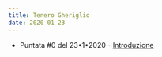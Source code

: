 ```yaml
---
title: Tenero Gheriglio
date: 2020-01-23
---
```

* Puntata #0 del 23•1•2020 - [Introduzione](https://anchor.fm/miriana-novella7)
